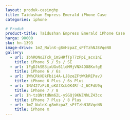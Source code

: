 ```yaml
---
layout: produk-casinghp
title: Taidushan Empress Emerald iPhone Case
categories: iphone

# Produk
product-title: Taidushan Empress Emerald iPhone Case
harga: 90000
sku: hn-1393
image-drive: 1mZ_NulnX-g8mHzpaZ_sPfTzhNJ8VqeN8
gallery:
  - url: 1bhRONoZTck_imSHRfTpT7zPpI_acx1nI
    title: iPhone 5 / 5s / SE
  - url: 1FgDJkSB3ixUGv61ldMMjVNX4OO8KxfgE
    title: iPhone 6 / 6s
  - url: 1WhCRkXDkFbii4A-LJ8zeZFtWKkREPavJ
    title: iPhone 6 Plus / 6s Plus
  - url: 1NV427zFz8_oKAfXcbOK4Rf-J_6CFdU9q
    title: iPhone 7 / 8
  - url: 1h-tzQNttdNm62L-ySGQj9KNZNhLZ43cx
    title: iPhone 7 Plus / 8 Plus
  - url: 1mZ_NulnX-g8mHzpaZ_sPfTzhNJ8VqeN8
    title: iPhone X
---
```

